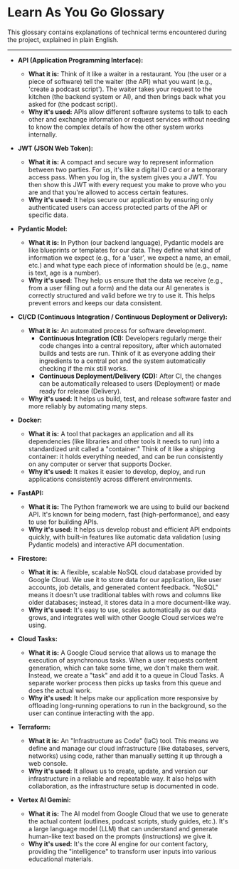 # Learn As You Go Glossary

This glossary contains explanations of technical terms encountered during the project, explained in plain English.

---

-   **API (Application Programming Interface):**
    -   **What it is:** Think of it like a waiter in a restaurant. You (the user or a piece of software) tell the waiter (the API) what you want (e.g., 'create a podcast script'). The waiter takes your request to the kitchen (the backend system or AI), and then brings back what you asked for (the podcast script).
    -   **Why it's used:** APIs allow different software systems to talk to each other and exchange information or request services without needing to know the complex details of how the other system works internally.

-   **JWT (JSON Web Token):**
    -   **What it is:** A compact and secure way to represent information between two parties. For us, it's like a digital ID card or a temporary access pass. When you log in, the system gives you a JWT. You then show this JWT with every request you make to prove who you are and that you're allowed to access certain features.
    -   **Why it's used:** It helps secure our application by ensuring only authenticated users can access protected parts of the API or specific data.

-   **Pydantic Model:**
    -   **What it is:** In Python (our backend language), Pydantic models are like blueprints or templates for our data. They define what kind of information we expect (e.g., for a 'user', we expect a name, an email, etc.) and what type each piece of information should be (e.g., name is text, age is a number).
    -   **Why it's used:** They help us ensure that the data we receive (e.g., from a user filling out a form) and the data our AI generates is correctly structured and valid before we try to use it. This helps prevent errors and keeps our data consistent.

-   **CI/CD (Continuous Integration / Continuous Deployment or Delivery):**
    -   **What it is:** An automated process for software development.
        -   **Continuous Integration (CI):** Developers regularly merge their code changes into a central repository, after which automated builds and tests are run. Think of it as everyone adding their ingredients to a central pot and the system automatically checking if the mix still works.
        -   **Continuous Deployment/Delivery (CD):** After CI, the changes can be automatically released to users (Deployment) or made ready for release (Delivery).
    -   **Why it's used:** It helps us build, test, and release software faster and more reliably by automating many steps.

-   **Docker:**
    -   **What it is:** A tool that packages an application and all its dependencies (like libraries and other tools it needs to run) into a standardized unit called a "container." Think of it like a shipping container: it holds everything needed, and can be run consistently on any computer or server that supports Docker.
    -   **Why it's used:** It makes it easier to develop, deploy, and run applications consistently across different environments.

-   **FastAPI:**
    -   **What it is:** The Python framework we are using to build our backend API. It's known for being modern, fast (high-performance), and easy to use for building APIs.
    -   **Why it's used:** It helps us develop robust and efficient API endpoints quickly, with built-in features like automatic data validation (using Pydantic models) and interactive API documentation.

-   **Firestore:**
    -   **What it is:** A flexible, scalable NoSQL cloud database provided by Google Cloud. We use it to store data for our application, like user accounts, job details, and generated content feedback. "NoSQL" means it doesn't use traditional tables with rows and columns like older databases; instead, it stores data in a more document-like way.
    -   **Why it's used:** It's easy to use, scales automatically as our data grows, and integrates well with other Google Cloud services we're using.

-   **Cloud Tasks:**
    -   **What it is:** A Google Cloud service that allows us to manage the execution of asynchronous tasks. When a user requests content generation, which can take some time, we don't make them wait. Instead, we create a "task" and add it to a queue in Cloud Tasks. A separate worker process then picks up tasks from this queue and does the actual work.
    -   **Why it's used:** It helps make our application more responsive by offloading long-running operations to run in the background, so the user can continue interacting with the app.

-   **Terraform:**
    -   **What it is:** An "Infrastructure as Code" (IaC) tool. This means we define and manage our cloud infrastructure (like databases, servers, networks) using code, rather than manually setting it up through a web console.
    -   **Why it's used:** It allows us to create, update, and version our infrastructure in a reliable and repeatable way. It also helps with collaboration, as the infrastructure setup is documented in code.

-   **Vertex AI Gemini:**
    -   **What it is:** The AI model from Google Cloud that we use to generate the actual content (outlines, podcast scripts, study guides, etc.). It's a large language model (LLM) that can understand and generate human-like text based on the prompts (instructions) we give it.
    -   **Why it's used:** It's the core AI engine for our content factory, providing the "intelligence" to transform user inputs into various educational materials.
